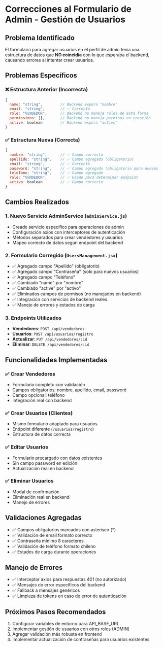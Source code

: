 # Correcciones al Formulario de Admin - Gestión de Usuarios

## Problema Identificado

El formulario para agregar usuarios en el perfil de admin tenía una estructura de datos que **NO coincidía** con lo que esperaba el backend, causando errores al intentar crear usuarios.

## Problemas Específicos

### ❌ Estructura Anterior (Incorrecta)
```javascript
{
  name: "string",        // Backend espera "nombre"
  email: "string",       // ✅ Correcto
  role: "VENDEDOR",      // Backend no maneja roles de esta forma
  permissions: [],       // Backend no maneja permisos en creación
  active: boolean        // Backend espera "activo"
}
```

### ✅ Estructura Nueva (Correcta)
```javascript
{
  nombre: "string",      // ✅ Campo correcto
  apellido: "string",    // ✅ Campo agregado (obligatorio)
  email: "string",       // ✅ Correcto
  password: "string",    // ✅ Campo agregado (obligatorio para nuevos usuarios)
  telefono: "string",    // ✅ Campo agregado
  role: "VENDEDOR",      // ✅ Usado para determinar endpoint
  activo: boolean        // ✅ Campo correcto
}
```

## Cambios Realizados

### 1. Nuevo Servicio AdminService (`adminService.js`)
- Creado servicio específico para operaciones de admin
- Configuración axios con interceptores de autenticación
- Métodos separados para crear vendedores y usuarios
- Mapeo correcto de datos según endpoint del backend

### 2. Formulario Corregido (`UsersManagement.jsx`)
- ✅ Agregado campo "Apellido" (obligatorio)
- ✅ Agregado campo "Contraseña" (solo para nuevos usuarios)
- ✅ Agregado campo "Teléfono"
- ✅ Cambiado "name" por "nombre"
- ✅ Cambiado "active" por "activo"
- ✅ Eliminados campos de permisos (no manejados en backend)
- ✅ Integración con servicios de backend reales
- ✅ Manejo de errores y estados de carga

### 3. Endpoints Utilizados
- **Vendedores**: `POST /api/vendedores`
- **Usuarios**: `POST /api/usuarios/registro`
- **Actualizar**: `PUT /api/vendedores/:id`
- **Eliminar**: `DELETE /api/vendedores/:id`

## Funcionalidades Implementadas

### ✅ Crear Vendedores
- Formulario completo con validación
- Campos obligatorios: nombre, apellido, email, password
- Campo opcional: teléfono
- Integración real con backend

### ✅ Crear Usuarios (Clientes)
- Mismo formulario adaptado para usuarios
- Endpoint diferente (`/usuarios/registro`)
- Estructura de datos correcta

### ✅ Editar Usuarios
- Formulario precargado con datos existentes
- Sin campo password en edición
- Actualización real en backend

### ✅ Eliminar Usuarios
- Modal de confirmación
- Eliminación real en backend
- Manejo de errores

## Validaciones Agregadas

- ✅ Campos obligatorios marcados con asterisco (*)
- ✅ Validación de email formato correcto
- ✅ Contraseña mínimo 8 caracteres
- ✅ Validación de teléfono formato chileno
- ✅ Estados de carga durante operaciones

## Manejo de Errores

- ✅ Interceptor axios para respuestas 401 (no autorizado)
- ✅ Mensajes de error específicos del backend
- ✅ Fallback a mensajes genéricos
- ✅ Limpieza de tokens en caso de error de autenticación

## Próximos Pasos Recomendados

1. Configurar variables de entorno para API_BASE_URL
2. Implementar gestión de usuarios con otros roles (ADMIN)
3. Agregar validación más robusta en frontend
4. Implementar actualización de contraseñas para usuarios existentes 